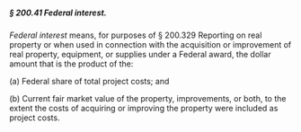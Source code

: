 ##### § 200.41 Federal interest. #####

*Federal interest* means, for purposes of § 200.329 Reporting on real property or when used in connection with the acquisition or improvement of real property, equipment, or supplies under a Federal award, the dollar amount that is the product of the:

(a) Federal share of total project costs; and

(b) Current fair market value of the property, improvements, or both, to the extent the costs of acquiring or improving the property were included as project costs.